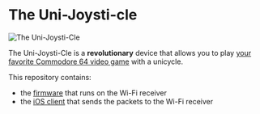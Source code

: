 # The Uni-Joysti-cle

![The Uni-Joysti-Cle](https://lh3.googleusercontent.com/-piAi8Qz3nnQ/VwL2T8DBSZI/AAAAAAABdos/jpiz2eBrA_U1MW8mXVZVmI68zLlmJoTvACCo/s640-Ic42/logo.png)

The Uni-Joysti-Cle is a __revolutionary__ device that allows you to play [your favorite Commodore 64 video game](https://github.com/ricardoquesada/c64-the-uni-games) with a unicycle.


This repository contains:

* the [firmware](https://github.com/ricardoquesada/unijoysticle/tree/master/esp8266_firmware) that runs on the Wi-Fi receiver
* the [iOS client](https://github.com/ricardoquesada/unijoysticle/tree/master/client_ios) that sends the packets to the Wi-Fi receiver

